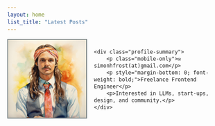 ```yaml
---
layout: home
list_title: "Latest Posts"
---
```


<style>
.profile-container {
    display: flex;
    align-items: center;
    margin-bottom: 16px;
}

.profile-container img {
    border: 2px solid #778183;
    max-width: 100000px;
    margin-right: 16px;
}

.profile-summary > p:last-child {
    margin-bottom: 0px;
}

@media (max-width: 768px) {
    .profile-summary > p:last-child {
        margin-bottom: 16px;
    }

    .mobile-only {
        display: block;
    }

    .desktop-only {
        display: none;
    }

    .profile-container {
        margin-bottom: 0;
    }

    .profile-container img {
        margin: 0px;
        margin-bottom: 16px;
    }
}

.profile-container .profile-image {
    text-align: center;
}

.location-text {
  margin-bottom: 0;
}

.profile-details {
    margin-bottom: 16px;
}

@media (max-width: 768px) {
    .profile-container {
        flex-direction: column;
        align-items: center;
        text-align: center;
    }

    .profile-container div {
        margin-left: 0;
    }

    .profile-details {
        display: flex;
        flex-direction: column;
    }

    .fade-in {
      opacity: 0;
      transition: opacity 0.3s ease-out;
    }

    .fade-in.visible {
      opacity: 1;
    }
}
</style>

<script>
    document.addEventListener('DOMContentLoaded', () => {
    function fadeIn() {
      const image = document.getElementsByClassName('profile-image')[0];
      image.classList.add('visible');
    }

      fadeIn();
    });
</script>

<div class="profile-container">
    <div class="profile-image fade-in">
        <img height="180px" width="180px" src="/assets/profile-picture.jpg" alt="Profile Picture"/>
        <!-- <p class="location-text">Mexico City, Mexico</p> -->
    </div>

    <div class="profile-summary">
        <p class="mobile-only">✉️ simonhfrost(at)gmail.com</p>
        <p style="margin-bottom: 0; font-weight: bold;">Freelance Frontend Engineer</p>
        <p>Interested in LLMs, start-ups, design, and community.</p>
    </div>

</div>
